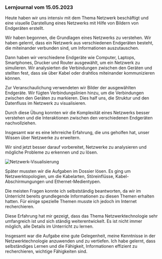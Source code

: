 ### Lernjournal vom 15.05.2023 ###

Heute haben wir uns intensiv mit dem Thema Netzwerk beschäftigt und eine visuelle Darstellung eines Netzwerks mit Hilfe von Bildern von Endgeräten erstellt.

Wir haben begonnen, die Grundlagen eines Netzwerks zu verstehen. Wir haben gelernt, dass ein Netzwerk aus verschiedenen Endgeräten besteht, die miteinander verbunden sind, um Informationen auszutauschen.

Dann haben wir verschiedene Endgeräte wie Computer, Laptops, Smartphones, Drucker und Router ausgewählt, um ein Netzwerk zu simulieren. Wir analysierten die Verbindungen zwischen den Geräten und stellten fest, dass sie über Kabel oder drahtlos miteinander kommunizieren können.

Zur Veranschaulichung verwendeten wir Bilder der ausgewählten Endgeräte. Wir fügten Verbindungslinien hinzu, um die Verbindungen zwischen den Geräten zu markieren. Dies half uns, die Struktur und den Datenfluss im Netzwerk zu visualisieren.

Durch diese Übung konnten wir die Komplexität eines Netzwerks besser verstehen und die Interaktionen zwischen den verschiedenen Endgeräten nachvollziehen.

Insgesamt war es eine lehrreiche Erfahrung, die uns geholfen hat, unser Wissen über Netzwerke zu erweitern. 

Wir sind jetzt besser darauf vorbereitet, Netzwerke zu analysieren und mögliche Probleme zu erkennen und zu lösen.

![Netzwerk-Visualisierung](/Tag1/netzwerk-visualisierung.jpg)

Später mussten wir die Aufgaben im Dossier lösen. Es ging um Netzwerktopologien, um die Kabelarten, Störeinflüsse, Kabel-Abschirmungungen und Ethernet-Medientypen. 

Die meisten Fragen konnte ich selbstständig beantworten, da wir im Unterricht bereits grundlegende Informationen zu diesen Themen erhalten hatten. Für einige spezielle Themen musste ich jedoch im Internet recherchieren.

Diese Erfahrung hat mir gezeigt, dass das Thema Netzwerktechnologie sehr umfangreich ist und sich ständig weiterentwickelt. Es ist nicht immer möglich, alle Details im Unterricht zu lernen.

Insgesamt war die Aufgabe eine gute Gelegenheit, meine Kenntnisse in der Netzwerktechnologie anzuwenden und zu vertiefen. Ich habe gelernt, dass selbständiges Lernen und die Fähigkeit, Informationen effizient zu recherchieren, wichtige Fähigkeiten sind.